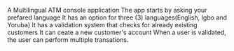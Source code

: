 A Multilingual ATM console application
The app starts by asking your prefared language
It has an option for three (3) languages(English, Igbo and Yoruba)
It has a validation system that checks for already existing customers
It can ceate a new customer's account
When a user is validated, the user can perform multiple transations.
